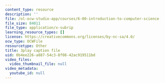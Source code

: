 ```yaml
---
content_type: resource
description: ''
file: /ol-ocw-studio-app/courses/6-00-introduction-to-computer-science-and-programming-fall-2008/0b4ee226a88754c38f0842ac919511bd_X6ilT3uUOBo.vtt
file_size: 84011
file_type: application/x-subrip
learning_resource_types: []
license: https://creativecommons.org/licenses/by-nc-sa/4.0/
ocw_type: OCWFile
resourcetype: Other
title: 3play caption file
uid: 0b4ee226-a887-54c3-8f08-42ac919511bd
video_files:
  video_thumbnail_file: null
video_metadata:
  youtube_id: null
---
```

